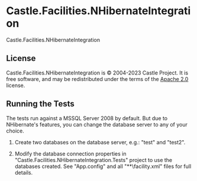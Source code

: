 # Castle.Facilities.NHibernateIntegration

Castle.Facilities.NHibernateIntegration

## License

Castle.Facilities.NHibernateIntegration is &copy; 2004-2023 Castle Project. It is free software, and may be redistributed under the terms of the [Apache 2.0](http://opensource.org/licenses/Apache-2.0) license.

## Running the Tests

The tests run against a MSSQL Server 2008 by default.
But due to NHibernate's features, you can change the database server to any of your choice.

1. Create two databases on the database server, e.g.: "test" and "test2".

2. Modify the database connection properties in "Castle.Facilities.NHibernateIntegration.Tests" project to use the databases created.
   See "App.config" and all "**\facility.xml" files for full details.
